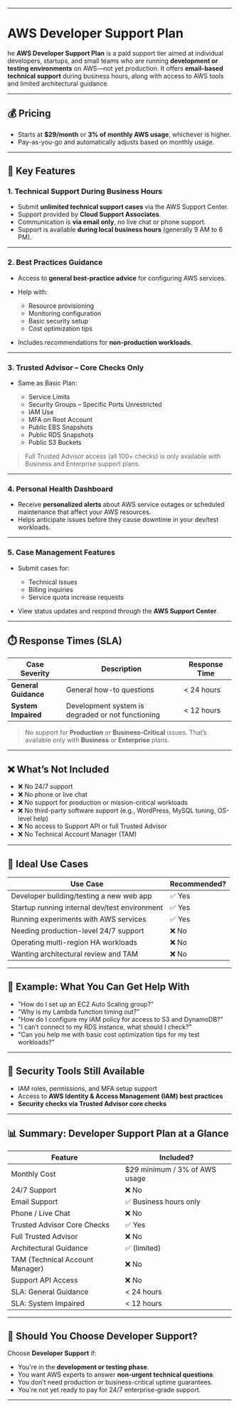 __________________________________________________________________________________________________________________________
#                                          AWS Developer Support Plan


he **AWS Developer Support Plan** is a paid support tier aimed at individual developers, startups, and small teams who are running **development or testing environments** on AWS—not yet production. It offers **email-based technical support** during business hours, along with access to AWS tools and limited architectural guidance.

---

## 💰 Pricing

* Starts at **\$29/month** or **3% of monthly AWS usage**, whichever is higher.
* Pay-as-you-go and automatically adjusts based on monthly usage.

---

## 🧩 Key Features

### 1. **Technical Support During Business Hours**

* Submit **unlimited technical support cases** via the AWS Support Center.
* Support provided by **Cloud Support Associates**.
* Communication is **via email only**, no live chat or phone support.
* Support is available **during local business hours** (generally 9 AM to 6 PM).

---

### 2. **Best Practices Guidance**

* Access to **general best-practice advice** for configuring AWS services.
* Help with:

  * Resource provisioning
  * Monitoring configuration
  * Basic security setup
  * Cost optimization tips
* Includes recommendations for **non-production workloads**.

---

### 3. **Trusted Advisor – Core Checks Only**

* Same as Basic Plan:

  * Service Limits
  * Security Groups – Specific Ports Unrestricted
  * IAM Use
  * MFA on Root Account
  * Public EBS Snapshots
  * Public RDS Snapshots
  * Public S3 Buckets

> Full Trusted Advisor access (all 100+ checks) is only available with Business and Enterprise support plans.

---

### 4. **Personal Health Dashboard**

* Receive **personalized alerts** about AWS service outages or scheduled maintenance that affect your AWS resources.
* Helps anticipate issues before they cause downtime in your dev/test workloads.

---

### 5. **Case Management Features**

* Submit cases for:

  * Technical issues
  * Billing inquiries
  * Service quota increase requests
* View status updates and respond through the **AWS Support Center**.

---

## ⏱️ Response Times (SLA)

| Case Severity        | Description                                       | Response Time |
| -------------------- | ------------------------------------------------- | ------------- |
| **General Guidance** | General how-to questions                          | < 24 hours    |
| **System Impaired**  | Development system is degraded or not functioning | < 12 hours    |

> No support for **Production** or **Business-Critical** issues. That’s available only with **Business** or **Enterprise** plans.

---

## ❌ What’s Not Included

* ❌ No 24/7 support
* ❌ No phone or live chat
* ❌ No support for production or mission-critical workloads
* ❌ No third-party software support (e.g., WordPress, MySQL tuning, OS-level help)
* ❌ No access to Support API or full Trusted Advisor
* ❌ No Technical Account Manager (TAM)

---

## 📌 Ideal Use Cases

| Use Case                                      | Recommended? |
| --------------------------------------------- | ------------ |
| Developer building/testing a new web app      | ✅ Yes        |
| Startup running internal dev/test environment | ✅ Yes        |
| Running experiments with AWS services         | ✅ Yes        |
| Needing production-level 24/7 support         | ❌ No         |
| Operating multi-region HA workloads           | ❌ No         |
| Wanting architectural review and TAM          | ❌ No         |

---

## 📘 Example: What You Can Get Help With

* "How do I set up an EC2 Auto Scaling group?"
* "Why is my Lambda function timing out?"
* "How do I configure my IAM policy for access to S3 and DynamoDB?"
* "I can’t connect to my RDS instance, what should I check?"
* "Can you help me with basic cost optimization tips for my test workloads?"

---

## 🔐 Security Tools Still Available

* IAM roles, permissions, and MFA setup support
* Access to **AWS Identity & Access Management (IAM) best practices**
* **Security checks via Trusted Advisor core checks**

---

## 📊 Summary: Developer Support Plan at a Glance

| Feature                         | Included?                      |
| ------------------------------- | ------------------------------ |
| Monthly Cost                    | \$29 minimum / 3% of AWS usage |
| 24/7 Support                    | ❌ No                           |
| Email Support                   | ✅ Business hours only          |
| Phone / Live Chat               | ❌ No                           |
| Trusted Advisor Core Checks     | ✅ Yes                          |
| Full Trusted Advisor            | ❌ No                           |
| Architectural Guidance          | ✅ (limited)                    |
| TAM (Technical Account Manager) | ❌ No                           |
| Support API Access              | ❌ No                           |
| SLA: General Guidance           | < 24 hours                     |
| SLA: System Impaired            | < 12 hours                     |

---

## 🧠 Should You Choose Developer Support?

Choose **Developer Support** if:

* You're in the **development or testing phase**.
* You want AWS experts to answer **non-urgent technical questions**.
* You don’t need production or business-critical uptime guarantees.
* You're not yet ready to pay for 24/7 enterprise-grade support.

---
